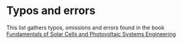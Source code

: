 # Typos and errors

This list gathers typos, omissions and errors found in the book [Fundamentals of Solar Cells and Photovoltaic Systems Engineering](https://books.google.dk/books/about/Fundamentals_of_Solar_Cells_and_Photovol.html?id=OCfqEAAAQBAJ&redir_esc=y)